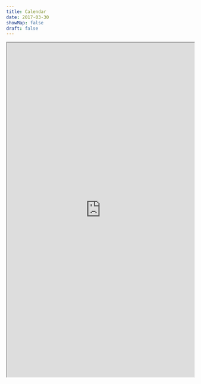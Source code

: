 ```yaml
---
title: Calendar
date: 2017-03-30
showMap: false
draft: false
---
```


<iframe width="100%" height="900" src="https://files.x-hain.de/index.php/apps/calendar/embed/MgYNoHeGjcPDPJnr/timeGridWeek/now"></iframe>
